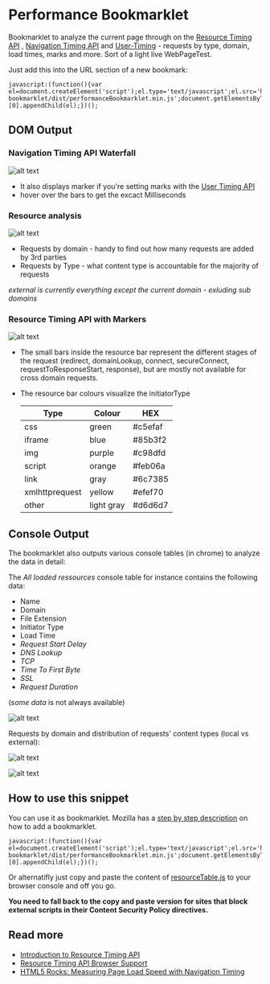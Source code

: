 Performance Bookmarklet
=======================

Bookmarklet to analyze the current page through on the [Resource Timing API](http://www.w3.org/TR/resource-timing) , [Navigation Timing API](http://www.w3.org/TR/navigation-timing) and [User-Timing](http://www.w3.org/TR/user-timing/) - requests by type, domain, load times, marks and more. Sort of a light live WebPageTest.

Just add this into the URL section of a new bookmark:

```
javascript:(function(){var el=document.createElement('script');el.type='text/javascript';el.src='https://nurun.github.io/performance-bookmarklet/dist/performanceBookmarklet.min.js';document.getElementsByTagName('body')[0].appendChild(el);})();
```



DOM Output
----------

### Navigation Timing API Waterfall

![alt text](https://raw.githubusercontent.com/nurun/resourceTable/gh-pages/readme-assets/perfbook-navigation-timing-waterfall.png "screenshot of navigation timing API waterfall output of bookmarklet on http://walmart.ca/en")

- It also displays marker if you're setting marks with the [User Timing API](http://www.w3.org/TR/user-timing)
- hover over the bars to get the excact Milliseconds


### Resource analysis

![alt text](https://raw.githubusercontent.com/nurun/resourceTable/gh-pages/readme-assets/perfbook-requests-pie-charts.png "screenshot of pie graph output of bookmarklet on http://velocityconf.com/velocityny2014")

- Requests by domain - handy to find out how many requests are added by 3rd parties
- Requests by Type - what content type is accountable for the majority of requests

*external is currently everything except the current domain - exluding sub domains*


### Resource Timing API with Markers

![alt text](https://raw.githubusercontent.com/nurun/resourceTable/gh-pages/readme-assets/perfbook-resources-timing-waterfall.png "screenshot of resource timing API waterfall output of bookmarklet on http://stylify.me")

- The small bars inside the resource bar represent the different stages of the request (redirect, domainLookup, connect, secureConnect, requestToResponseStart, response), but are mostly not available for cross domain requests.
- The resource bar colours visualize the initiatorType

	| Type  	| Colour 	| HEX 		|
	| ----------| ----------|---------- |
	| css	  	| green 	| #c5efaf 	|
	| iframe	| blue 		| #85b3f2 	|
	| img	  	| purple 	| #c98dfd 	|
	| script 	| orange 	|  #feb06a 	|
	| link	  	| gray 		|  #6c7385 	|
	| xmlhttprequest | yellow | #efef70 |
	| other	  	| light gray  | #d6d6d7 |



Console Output
--------------

The bookmarklet also outputs various console tables (in chrome) to analyze the data in detail:

The *All loaded ressources* console table for instance contains the following data:
- Name
- Domain
- File Extension
- Initiator Type
- Load Time
- *Request Start Delay*
- *DNS Lookup*
- *TCP*
- *Time To First Byte*
- *SSL*
- *Request Duration*

(*some data* is not always available)

![alt text](https://raw.githubusercontent.com/nurun/resourceTable/gh-pages/readme-assets/perfbook-tables-resources.png "tabular output in console of all resources in the page")


Requests by domain and distribution of requests' content types (local vs external):

![alt text](https://raw.githubusercontent.com/nurun/resourceTable/gh-pages/readme-assets/perfbook-tables-file-type.png "two tables with resources type count globally and but local / external")

![alt text](https://raw.githubusercontent.com/nurun/resourceTable/gh-pages/readme-assets/perfbook-tables-request-by-domain.png "tables with requests by domain")



How to use this snippet
-----------------------

You can use it as bookmarklet. Mozilla has a [step by step description](https://support.mozilla.org/en-US/kb/bookmarklets-perform-common-web-page-tasks#w_how-do-i-install-a-bookmarklet) on how to add a bookmarklet.

```
javascript:(function(){var el=document.createElement('script');el.type='text/javascript';el.src='https://nurun.github.io/performance-bookmarklet/dist/performanceBookmarklet.min.js';document.getElementsByTagName('body')[0].appendChild(el);})();
```

Or alternatifly just copy and paste the content of [resourceTable.js](https://raw.githubusercontent.com/nurun/resourceTable/master/resourceTable.js) to your browser console and off you go.

**You need to fall back to the copy and paste version for sites that block external scripts in their Content Security Policy directives.**



Read more
-----------
- [Introduction to Resource Timing API](http://googledevelopers.blogspot.ca/2013/12/measuring-network-performance-with.html)
- [Resource Timing API Browser Support](http://caniuse.com/#feat=resource-timing)
- [HTML5 Rocks: Measuring Page Load Speed with Navigation Timing](http://www.html5rocks.com/en/tutorials/webperformance/basics)
